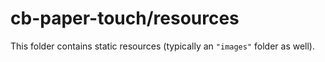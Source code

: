 # cb-paper-touch/resources

This folder contains static resources (typically an `"images"` folder as well).
